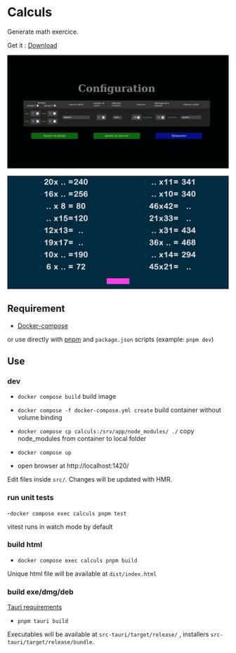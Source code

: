 # Calculs

Generate math exercice.

Get it : [Download](https://github.com/RemiGirard/calculs/releases/download/v1.5.1/index-1.5.1.html)

![screenshot configuration](doc/asset/screenshotConfiguration01.png)

![screenshot exercices](doc/asset/screenshotExercice02.png)


## Requirement

- [Docker-compose](https://docs.docker.com/compose/install/)

or use directly with [pnpm](https://pnpm.io/installation) and `package.json` scripts (example: `pnpm dev`)

## Use

### dev

- `docker compose build` build image
- `docker compose -f docker-compose.yml create` build container without volume binding
- `docker compose cp calculs:/srv/app/node_modules/ ./` copy node_modules from container to local folder

- `docker compose up`
- open browser at http://localhost:1420/

Edit files inside `src/`. Changes will be updated with HMR.

### run unit tests

-`docker compose exec calculs pnpm test`

vitest runs in watch mode by default

### build html

- `docker compose exec calculs pnpm build`

Unique html file will be available at `dist/index.html`

### build exe/dmg/deb

[Tauri requirements](https://tauri.app/v1/guides/getting-started/prerequisites)

- `pnpm tauri build`

Executables will be available at `src-tauri/target/release/` , installers `src-tauri/target/release/bundle`.
